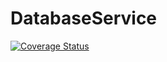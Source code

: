 # DatabaseService

[![Coverage Status](https://coveralls.io/repos/github/GottMusIg/DatabaseService/badge.svg?branch=feature%2Fitems)](https://coveralls.io/github/GottMusIg/DatabaseService?branch=feature%2Fitems)